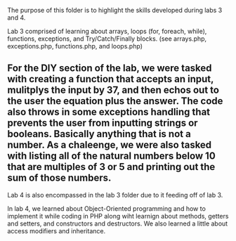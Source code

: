 The purpose of this folder is to highlight the skills developed during labs 3 and 4. 

Lab 3 comprised of learning about arrays, loops (for, foreach, while), functions, exceptions, and Try/Catch/Finally blocks. (see arrays.php, exceptions.php, functions.php, and loops.php)

For the DIY section of the lab, we were tasked with creating a function that accepts an input, mulitplys the input by 37, and then echos out to the user the equation plus the answer. 
The code also throws in some exceptions handling that prevents the user from inputting strings or booleans. Basically anything that is not a number. 
As a chaleenge, we were also tasked with listing all of the natural numbers below 10 that are multiples of 3 or 5 and printing out the sum of those numbers. 
----------------------------------------------------------

Lab 4 is also encompassed in the lab 3 folder due to it feeding off of lab 3. 

In lab 4, we learned about Object-Oriented programming and how to implement it while coding in PHP along wiht learnign about methods, getters and setters, and constructors and destructors. 
We also learned a little about access modifiers and inheritance.


